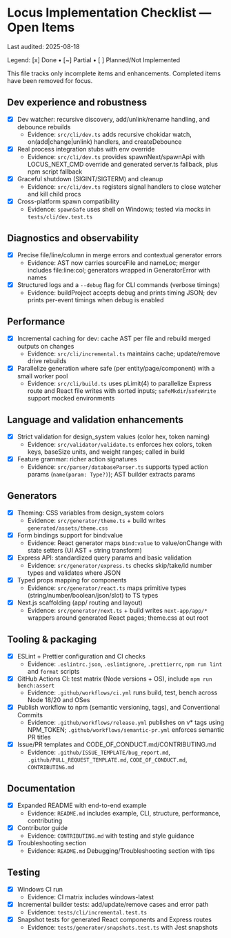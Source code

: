 # Locus Implementation Checklist — Open Items

Last audited: 2025-08-18

Legend: [x] Done • [~] Partial • [ ] Planned/Not Implemented

This file tracks only incomplete items and enhancements. Completed items have been removed for focus.

## Dev experience and robustness
- [x] Dev watcher: recursive discovery, add/unlink/rename handling, and debounce rebuilds
  - Evidence: `src/cli/dev.ts` adds recursive chokidar watch, on(add|change|unlink) handlers, and createDebounce
- [x] Real process integration stubs with env override
  - Evidence: `src/cli/dev.ts` provides spawnNext/spawnApi with LOCUS_NEXT_CMD override and generated server.ts fallback, plus npm script fallback
- [x] Graceful shutdown (SIGINT/SIGTERM) and cleanup
  - Evidence: `src/cli/dev.ts` registers signal handlers to close watcher and kill child procs
- [x] Cross-platform spawn compatibility
  - Evidence: `spawnSafe` uses shell on Windows; tested via mocks in `tests/cli/dev.test.ts`

## Diagnostics and observability
- [x] Precise file/line/column in merge errors and contextual generator errors
  - Evidence: AST now carries sourceFile and nameLoc; merger includes file:line:col; generators wrapped in GeneratorError with names
- [x] Structured logs and a `--debug` flag for CLI commands (verbose timings)
  - Evidence: buildProject accepts debug and prints timing JSON; dev prints per-event timings when debug is enabled

## Performance
- [x] Incremental caching for dev: cache AST per file and rebuild merged outputs on changes
  - Evidence: `src/cli/incremental.ts` maintains cache; update/remove drive rebuilds
- [x] Parallelize generation where safe (per entity/page/component) with a small worker pool
  - Evidence: `src/cli/build.ts` uses pLimit(4) to parallelize Express route and React file writes with sorted inputs; `safeMkdir`/`safeWrite` support mocked environments

## Language and validation enhancements
- [x] Strict validation for design_system values (color hex, token naming)
  - Evidence: `src/validator/validate.ts` enforces hex colors, token keys, baseSize units, and weight ranges; called in build
- [x] Feature grammar: richer action signatures
  - Evidence: `src/parser/databaseParser.ts` supports typed action params (`name(param: Type?)`); AST builder extracts params

## Generators
- [x] Theming: CSS variables from design_system colors
  - Evidence: `src/generator/theme.ts` + build writes `generated/assets/theme.css`
- [x] Form bindings support for bind:value
  - Evidence: React generator maps `bind:value` to value/onChange with state setters (UI AST + string transform)
- [x] Express API: standardized query params and basic validation
  - Evidence: `src/generator/express.ts` checks skip/take/id number types and validates where JSON
- [x] Typed props mapping for components
  - Evidence: `src/generator/react.ts` maps primitive types (string/number/boolean/json/slot) to TS types
- [x] Next.js scaffolding (app/ routing and layout)
  - Evidence: `src/generator/next.ts` + build writes `next-app/app/*` wrappers around generated React pages; theme.css at out root

## Tooling & packaging
- [x] ESLint + Prettier configuration and CI checks
  - Evidence: `.eslintrc.json`, `.eslintignore`, `.prettierrc`, `npm run lint` and `format` scripts
- [x] GitHub Actions CI: test matrix (Node versions + OS), include `npm run bench:assert`
  - Evidence: `.github/workflows/ci.yml` runs build, test, bench across Node 18/20 and OSes
- [x] Publish workflow to npm (semantic versioning, tags), and Conventional Commits
  - Evidence: `.github/workflows/release.yml` publishes on v* tags using NPM_TOKEN; `.github/workflows/semantic-pr.yml` enforces semantic PR titles
- [x] Issue/PR templates and CODE_OF_CONDUCT.md/CONTRIBUTING.md
  - Evidence: `.github/ISSUE_TEMPLATE/bug_report.md`, `.github/PULL_REQUEST_TEMPLATE.md`, `CODE_OF_CONDUCT.md`, `CONTRIBUTING.md`

## Documentation
- [x] Expanded README with end-to-end example
  - Evidence: `README.md` includes example, CLI, structure, performance, contributing
- [x] Contributor guide
  - Evidence: `CONTRIBUTING.md` with testing and style guidance
- [x] Troubleshooting section
  - Evidence: `README.md` Debugging/Troubleshooting section with tips

## Testing
- [x] Windows CI run
  - Evidence: CI matrix includes windows-latest
- [x] Incremental builder tests: add/update/remove cases and error path
  - Evidence: `tests/cli/incremental.test.ts`
- [x] Snapshot tests for generated React components and Express routes
  - Evidence: `tests/generator/snapshots.test.ts` with Jest snapshots

